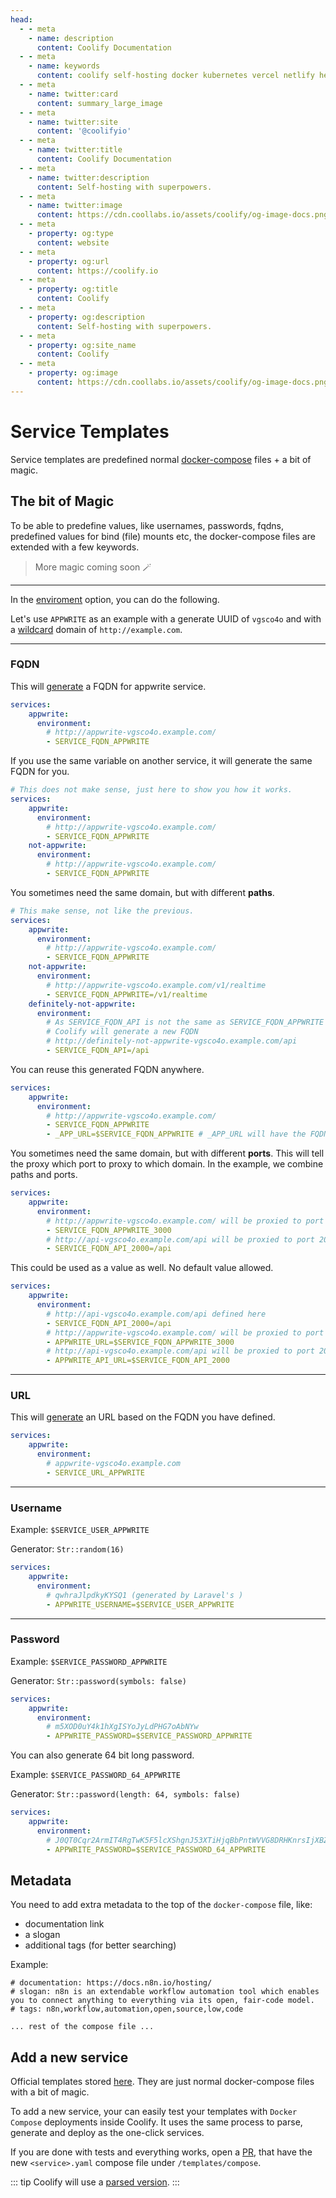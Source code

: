 ```yaml
---
head:
  - - meta
    - name: description
      content: Coolify Documentation
  - - meta
    - name: keywords
      content: coolify self-hosting docker kubernetes vercel netlify heroku render digitalocean aws gcp azure
  - - meta
    - name: twitter:card
      content: summary_large_image
  - - meta
    - name: twitter:site
      content: '@coolifyio'
  - - meta
    - name: twitter:title
      content: Coolify Documentation
  - - meta
    - name: twitter:description
      content: Self-hosting with superpowers.
  - - meta
    - name: twitter:image
      content: https://cdn.coollabs.io/assets/coolify/og-image-docs.png
  - - meta
    - property: og:type
      content: website
  - - meta
    - property: og:url
      content: https://coolify.io
  - - meta
    - property: og:title
      content: Coolify
  - - meta
    - property: og:description
      content: Self-hosting with superpowers.
  - - meta
    - property: og:site_name
      content: Coolify
  - - meta
    - property: og:image
      content: https://cdn.coollabs.io/assets/coolify/og-image-docs.png
---
```

# Service Templates

Service templates are predefined normal [docker-compose](https://docs.docker.com/compose/compose-file/compose-file-v3/) files + a bit of magic.

## The bit of Magic

To be able to predefine values, like usernames, passwords, fqdns, predefined values for bind (file) mounts etc, the docker-compose files are extended with a few keywords. 

> More magic coming soon 🪄

--- 

In the [enviroment](https://docs.docker.com/compose/compose-file/compose-file-v3/#environment) option, you can do the following. 

Let's use `APPWRITE` as an example with a generate UUID of `vgsco4o` and with a [wildcard](/servers.md#wildcard-domain) domain of `http://example.com`.

--- 

### FQDN

This will [generate](/servers.md#wildcard-domain) a FQDN for appwrite service.

```yaml
services:
    appwrite:
      environment:
        # http://appwrite-vgsco4o.example.com/
        - SERVICE_FQDN_APPWRITE 
```

If you use the same variable on another service, it will generate the same FQDN for you. 

```yaml
# This does not make sense, just here to show you how it works.
services:
    appwrite:
      environment:
        # http://appwrite-vgsco4o.example.com/
        - SERVICE_FQDN_APPWRITE 
    not-appwrite:
      environment:
        # http://appwrite-vgsco4o.example.com/
        - SERVICE_FQDN_APPWRITE
```

You sometimes need the same domain, but with different **paths**.

```yaml
# This make sense, not like the previous.
services:
    appwrite:
      environment:
        # http://appwrite-vgsco4o.example.com/
        - SERVICE_FQDN_APPWRITE
    not-appwrite:
      environment:
        # http://appwrite-vgsco4o.example.com/v1/realtime
        - SERVICE_FQDN_APPWRITE=/v1/realtime 
    definitely-not-appwrite:
      environment:
        # As SERVICE_FQDN_API is not the same as SERVICE_FQDN_APPWRITE
        # Coolify will generate a new FQDN 
        # http://definitely-not-appwrite-vgsco4o.example.com/api
        - SERVICE_FQDN_API=/api
```

You can reuse this generated FQDN anywhere.

```yaml
services:
    appwrite:
      environment:
        # http://appwrite-vgsco4o.example.com/
        - SERVICE_FQDN_APPWRITE 
        - _APP_URL=$SERVICE_FQDN_APPWRITE # _APP_URL will have the FQDN because SERVICE_FQDN_APPWRITE is just a simple environment variable
```

You sometimes need the same domain, but with different **ports**. This will tell the proxy which port to proxy to which domain.
In the example, we combine paths and ports.

```yaml
services:
    appwrite:
      environment:
        # http://appwrite-vgsco4o.example.com/ will be proxied to port 3000
        - SERVICE_FQDN_APPWRITE_3000
        # http://api-vgsco4o.example.com/api will be proxied to port 2000
        - SERVICE_FQDN_API_2000=/api
```

This could be used as a value as well. No default value allowed.

```yaml
services:
    appwrite:
      environment:
        # http://api-vgsco4o.example.com/api defined here
        - SERVICE_FQDN_API_2000=/api
        # http://appwrite-vgsco4o.example.com/ will be proxied to port 3000
        - APPWRITE_URL=$SERVICE_FQDN_APPWRITE_3000
        # http://api-vgsco4o.example.com/api will be proxied to port 2000
        - APPWRITE_API_URL=$SERVICE_FQDN_API_2000
```
---
### URL

This will [generate](/servers.md#wildcard-domain) an URL based on the FQDN you have defined.


```yaml
services:
    appwrite:
      environment:
        # appwrite-vgsco4o.example.com
        - SERVICE_URL_APPWRITE 
```

--- 

### Username

Example: `$SERVICE_USER_APPWRITE`

Generator: `Str::random(16)`

```yaml
services:
    appwrite:
      environment:
        # qwhraJlpdkyKYSQ1 (generated by Laravel's )
        - APPWRITE_USERNAME=$SERVICE_USER_APPWRITE 
```

--- 

### Password

Example: `$SERVICE_PASSWORD_APPWRITE`

Generator: `Str::password(symbols: false)`
 
```yaml
services:
    appwrite:
      environment:
        # m5XOD0uY4k1hXgISYoJyLdPHG7oAbNYw 
        - APPWRITE_PASSWORD=$SERVICE_PASSWORD_APPWRITE
```

You can also generate 64 bit long password.

Example: `$SERVICE_PASSWORD_64_APPWRITE`

Generator: `Str::password(length: 64, symbols: false)`

```yaml
services:
    appwrite:
      environment:
        # J0QT0Cqr2ArmIT4RgTwK5F5lcXShgnJ53XTiHjqBbPntWVVG8DRHKnrsIjXBZJ8e 
        - APPWRITE_PASSWORD=$SERVICE_PASSWORD_64_APPWRITE
```

## Metadata

You need to add extra metadata to the top of the `docker-compose` file, like:
- documentation link
- a slogan
- additional tags (for better searching)

Example:
```
# documentation: https://docs.n8n.io/hosting/
# slogan: n8n is an extendable workflow automation tool which enables you to connect anything to everything via its open, fair-code model.
# tags: n8n,workflow,automation,open,source,low,code

... rest of the compose file ...

```
## Add a new service
Official templates stored [here](https://github.com/coollabsio/coolify/blob/main/templates/compose). They are just normal docker-compose files with a bit of magic.

To add a new service, your can easily test your templates with `Docker Compose` deployments inside Coolify. It uses the same process to parse, generate and deploy as the one-click services.

If you are done with tests and everything works, open a [PR](https://github.com/coollabsio/coolify/compare), that have the new `<service>.yaml` compose file under `/templates/compose`.


::: tip
Coolify will use a [parsed version](https://github.com/coollabsio/coolify/blob/main/templates/service-templates.json).
:::

